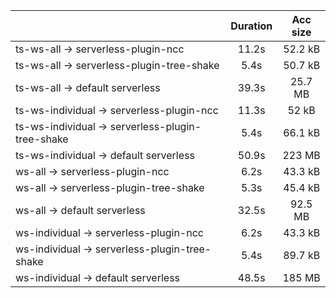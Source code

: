 |                                                  | Duration | Acc size |
| :----------------------------------------------- | :------: | :------: |
| ts-ws-all -> serverless-plugin-ncc               |   11.2s  |  52.2 kB |
| ts-ws-all -> serverless-plugin-tree-shake        |   5.4s   |  50.7 kB |
| ts-ws-all -> default serverless                  |   39.3s  |  25.7 MB |
| ts-ws-individual -> serverless-plugin-ncc        |   11.3s  |   52 kB  |
| ts-ws-individual -> serverless-plugin-tree-shake |   5.4s   |  66.1 kB |
| ts-ws-individual -> default serverless           |   50.9s  |  223 MB  |
| ws-all -> serverless-plugin-ncc                  |   6.2s   |  43.3 kB |
| ws-all -> serverless-plugin-tree-shake           |   5.3s   |  45.4 kB |
| ws-all -> default serverless                     |   32.5s  |  92.5 MB |
| ws-individual -> serverless-plugin-ncc           |   6.2s   |  43.3 kB |
| ws-individual -> serverless-plugin-tree-shake    |   5.4s   |  89.7 kB |
| ws-individual -> default serverless              |   48.5s  |  185 MB  |